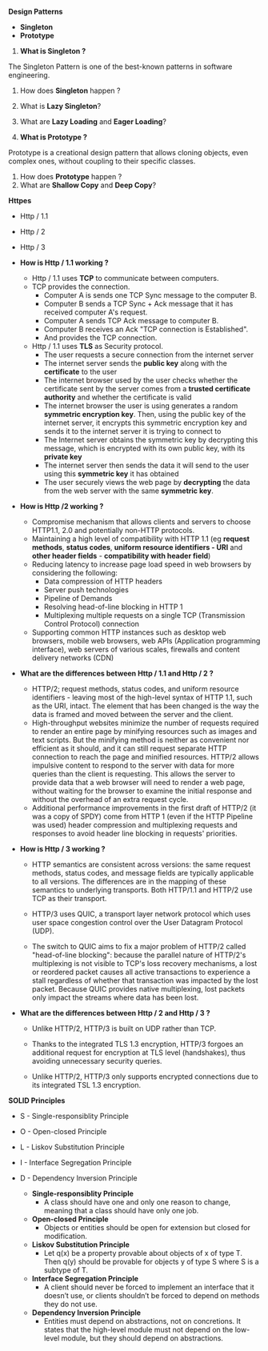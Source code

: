 **Design Patterns**

- **Singleton**
- **Prototype**

1. **What is Singleton ?**

The Singleton Pattern is one of the best-known patterns in software engineering.

1. How does **Singleton** happen ?
1. What is **Lazy Singleton**?
1. What are **Lazy Loading** and **Eager Loading**? 

1. **What is Prototype ?**

Prototype is a creational design pattern that allows cloning objects, even 	      	complex ones, without coupling to their specific classes.

1. How does **Prototype** happen ?
1. What are **Shallow Copy** and **Deep Copy**?

**Httpes** 

- Http / 1.1
- Http / 2
- Http / 3

- **How is Http / 1.1 working ?**
  - Http / 1.1 uses **TCP** to communicate between computers.
  - TCP provides the connection. 
    - Computer A is sends one TCP Sync message to the computer B. 
    - Computer B sends a TCP Sync + Ack message that it has received computer A's request.
    - Computer A sends TCP Ack message to computer B.
    - Computer B receives an Ack "TCP connection is Established".
    - And provides the TCP connection.
  - Http / 1.1 uses **TLS** as Security protocol.
    - The user requests a secure connection from the internet server
    - The internet server sends the **public key** along with the **certificate** to the user
    - The internet browser used by the user checks whether the certificate sent by the server comes from a **trusted certificate authority** and whether the certificate is valid
    - The internet browser the user is using generates a random **symmetric encryption key**. Then, using the public key of the internet server, it encrypts this symmetric encryption key and sends it to the internet server it is trying to connect to
    - The Internet server obtains the symmetric key by decrypting this message, which is encrypted with its own public key, with its **private key**
    - The internet server then sends the data it will send to the user using this **symmetric key** it has obtained
    - The user securely views the web page by **decrypting** the data from the web server with the same **symmetric key**.
- **How is Http /2 working ?**
  - Compromise mechanism that allows clients and servers to choose HTTP1.1, 2.0 and potentially non-HTTP protocols.
  - Maintaining a high level of compatibility with HTTP 1.1 (eg **request methods**, **status codes**, **uniform resource identifiers - URI** and **other header fields** - **compatibility with header field**)
  - Reducing latency to increase page load speed in web browsers by considering the following: 
    - Data compression of HTTP headers
    - Server push technologies
    - Pipeline of Demands
    - Resolving head-of-line blocking in HTTP 1
    - Multiplexing multiple requests on a single TCP (Transmission Control Protocol) connection
  - Supporting common HTTP instances such as desktop web browsers, mobile web browsers, web APIs (Application programming interface), web servers of various scales, firewalls and content delivery networks (CDN)


- **What are the differences between Http / 1.1 and Http / 2 ?**
  - HTTP/2; request methods, status codes, and uniform resource identifiers - leaving most of the high-level syntax of HTTP 1.1, such as the URI, intact. The element that has been changed is the way the data is framed and moved between the server and the client.
  - High-throughput websites minimize the number of requests required to render an entire page by minifying resources such as images and text scripts. But the minifying method is neither as convenient nor efficient as it should, and it can still request separate HTTP connection to reach the page and minified resources. HTTP/2 allows impulsive content to respond to the server with data for more queries than the client is requesting. This allows the server to provide data that a web browser will need to render a web page, without waiting for the browser to examine the initial response and without the overhead of an extra request cycle.
  - Additional performance improvements in the first draft of HTTP/2 (it was a copy of SPDY) come from HTTP 1 (even if the HTTP Pipeline was used) header compression and multiplexing requests and responses to avoid header line blocking in requests' priorities.

- **How is Http / 3 working ?**
  - HTTP semantics are consistent across versions: the same request methods, status codes, and message fields are typically applicable to all versions. The differences are in the mapping of these semantics to underlying transports. Both HTTP/1.1 and HTTP/2 use TCP as their transport. 
  - HTTP/3 uses QUIC, a transport layer network protocol which uses user space congestion control over the User Datagram Protocol (UDP). 

  - The switch to QUIC aims to fix a major problem of HTTP/2 called "head-of-line blocking": because the parallel nature of HTTP/2's multiplexing is not visible to TCP's loss recovery mechanisms, a lost or reordered packet causes all active transactions to experience a stall regardless of whether that transaction was impacted by the lost packet. Because QUIC provides native multiplexing, lost packets only impact the streams where data has been lost.

- **What are the differences between Http / 2 and Http / 3 ?**

  - Unlike HTTP/2, HTTP/3 is built on UDP rather than TCP.

  - Thanks to the integrated TLS 1.3 encryption, HTTP/3 forgoes an additional request for encryption at TLS level (handshakes), thus avoiding unnecessary security queries.

  - Unlike HTTP/2, HTTP/3 only supports encrypted connections due to its integrated TSL 1.3 encryption.

**SOLID Principles**

- S - Single-responsiblity Principle
- O - Open-closed Principle
- L - Liskov Substitution Principle
- I - Interface Segregation Principle
- D - Dependency Inversion Principle

  - **Single-responsiblity Principle**
    - A class should have one and only one reason to change, meaning that a class should have only one job.
  - **Open-closed Principle**
    - Objects or entities should be open for extension but closed for modification.
  - **Liskov Substitution Principle**
    - Let q(x) be a property provable about objects of x of type T. Then q(y) should be provable for objects y of type S where S is a subtype of T.
  - **Interface Segregation Principle**
    - A client should never be forced to implement an interface that it doesn’t use, or clients shouldn’t be forced to depend on methods they do not use.
  - **Dependency Inversion Principle**
    - Entities must depend on abstractions, not on concretions. It states that the high-level module must not depend on the low-level module, but they should depend on abstractions.
